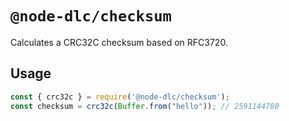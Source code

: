 # `@node-dlc/checksum`

Calculates a CRC32C checksum based on RFC3720.

## Usage

```typescript
const { crc32c } = require('@node-dlc/checksum');
const checksum = crc32c(Buffer.from("hello")); // 2591144780
```
